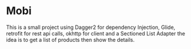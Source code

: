 # Mobi

This is a small project using  Dagger2  for dependency Injection, Glide, retrofit for rest api calls, okhttp for client  and a Sectioned List Adapter the idea is to get a list of products then show the details.
